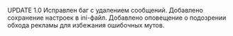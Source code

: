 UPDATE 1.0
Исправлен баг с удалением сообщений.
Добавлено сохранение настроек в ini-файл.
Добавлено оповещение о подозрении обхода рекламы для избежания ошибочных мутов.
